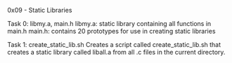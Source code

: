 0x09 - Static Libraries

Task 0: libmy.a, main.h
libmy.a: static library containing all functions in main.h
main.h: contains 20 prototypes for use in creating static libraries

Task 1: create_static_lib.sh
Creates a script called create_static_lib.sh that creates a static library
 called liball.a from all .c files in the current directory.
